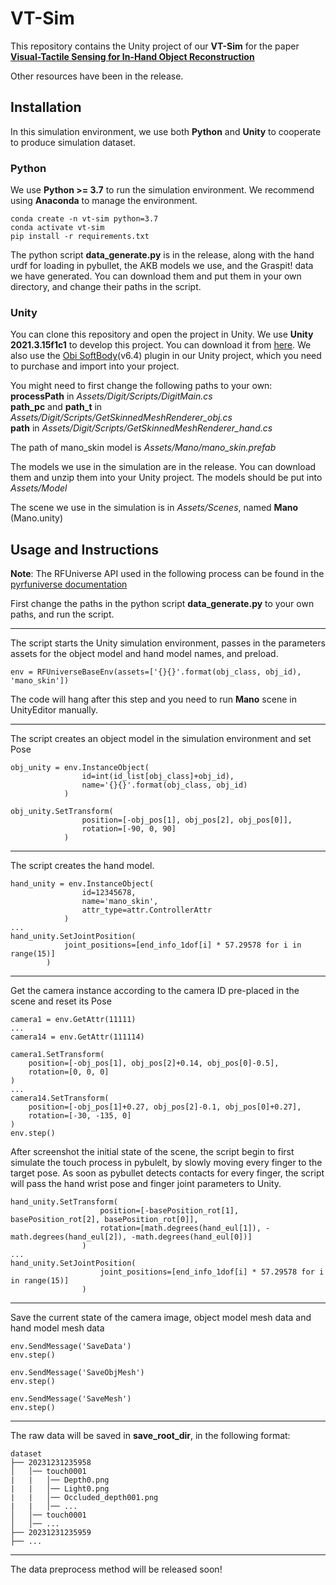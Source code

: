 VT-Sim
===
This repository contains the Unity project of our **VT-Sim** for the paper [**Visual-Tactile Sensing for In-Hand Object Reconstruction**](https://sites.google.com/view/vtaco)

Other resources have been in the release.

## Installation
In this simulation environment, we use both **Python** and **Unity** to cooperate to produce simulation dataset.

### Python
We use **Python >= 3.7** to run the simulation environment. We recommend using **Anaconda** to manage the environment.
```
conda create -n vt-sim python=3.7
conda activate vt-sim
pip install -r requirements.txt
```

The python script **data_generate.py** is in the release, along with the hand urdf for loading in pybullet, the AKB models we use, and the Graspit! data we have generated. You can download them and put them in your own directory, and change their paths in the script.

### Unity
You can clone this repository and open the project in Unity. We use **Unity 2021.3.15f1c1** to develop this project. You can download it from [here](https://unity3d.com/get-unity/download/archive). We also use the [Obi SoftBody](https://assetstore.unity.com/packages/tools/physics/obi-softbody-130029)(v6.4) plugin in our Unity project, which you need to purchase and import into your project.

You might need to first change the following paths to your own:  
**processPath** in *Assets/Digit/Scripts/DigitMain.cs*  
**path_pc** and **path_t** in *Assets/Digit/Scripts/GetSkinnedMeshRenderer_obj.cs*  
**path** in *Assets/Digit/Scripts/GetSkinnedMeshRenderer_hand.cs*  

The path of mano_skin model is *Assets/Mano/mano_skin.prefab*

The models we use in the simulation are in the release. You can download them and unzip them into your Unity project. The models should be put into *Assets/Model*

The scene we use in the simulation is in *Assets/Scenes*, named **Mano** (Mano.unity)

## Usage and Instructions
**Note**: The RFUniverse API used in the following process can be found in the [pyrfuniverse documentation](https://mvig-robotflow.github.io/pyrfuniverse/pyrfuniverse.envs.html)

First change the paths in the python script **data_generate.py** to your own paths, and run the script.

---

The script starts the Unity simulation environment, passes in the parameters assets for the object model and hand model names, and preload.

```
env = RFUniverseBaseEnv(assets=['{}{}'.format(obj_class, obj_id), 'mano_skin'])
```

The code will hang after this step and you need to run **Mano** scene in UnityEditor manually.

---

The script creates an object model in the simulation environment and set Pose

```
obj_unity = env.InstanceObject(
                id=int(id_list[obj_class]+obj_id),
                name='{}{}'.format(obj_class, obj_id)
            )

obj_unity.SetTransform(
                position=[-obj_pos[1], obj_pos[2], obj_pos[0]],
                rotation=[-90, 0, 90]
            )
```

---

The script creates the hand model.

```
hand_unity = env.InstanceObject(
                id=12345678,
                name='mano_skin',
                attr_type=attr.ControllerAttr
            )
...
hand_unity.SetJointPosition(
            joint_positions=[end_info_1dof[i] * 57.29578 for i in range(15)]
        )
```

---

Get the camera instance according to the camera ID pre-placed in the scene and reset its Pose

```
camera1 = env.GetAttr(11111)
...
camera14 = env.GetAttr(111114)

camera1.SetTransform(
    position=[-obj_pos[1], obj_pos[2]+0.14, obj_pos[0]-0.5],
    rotation=[0, 0, 0]
)
...
camera14.SetTransform(
    position=[-obj_pos[1]+0.27, obj_pos[2]-0.1, obj_pos[0]+0.27],
    rotation=[-30, -135, 0]
)
env.step()
```

After screenshot the initial state of the scene, the script begin to first simulate the touch process in pybulelt, by slowly moving every finger to the target pose. As soon as pybullet detects contacts for every finger, the script will pass the hand wrist pose and finger joint parameters to Unity.

```
hand_unity.SetTransform(
                    position=[-basePosition_rot[1], basePosition_rot[2], basePosition_rot[0]],
                    rotation=[math.degrees(hand_eul[1]), -math.degrees(hand_eul[2]), -math.degrees(hand_eul[0])]
                )
...
hand_unity.SetJointPosition(
                    joint_positions=[end_info_1dof[i] * 57.29578 for i in range(15)]
                )
```


---

Save the current state of the camera image, object model mesh data and hand model mesh data

```
env.SendMessage('SaveData')
env.step()

env.SendMessage('SaveObjMesh')
env.step()

env.SendMessage('SaveMesh')
env.step()
```

---

The raw data will be saved in **save_root_dir**, in the following format:

```
dataset
├── 20231231235958
│   │── touch0001
|   |   │── Depth0.png
|   |   │── Light0.png
|   |   │── Occluded_depth001.png
|   |   │── ...
│   │── touch0001
│   │── ...
├── 20231231235959
├── ...
```
---
The data preprocess method will be released soon!
